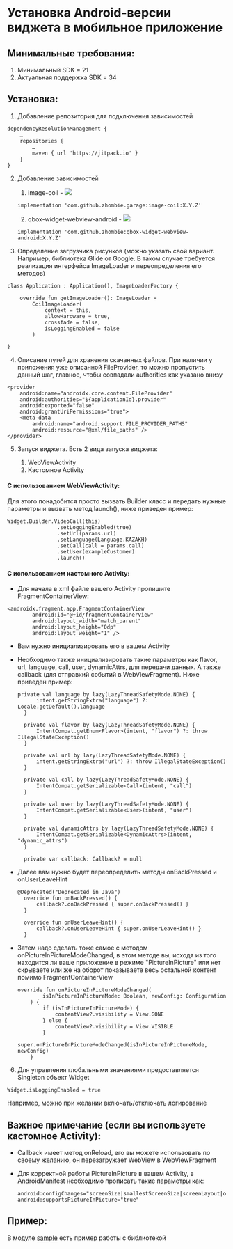 # Установка Android-версии виджета в мобильное приложение

## Минимальные требования:
1)	Минимальный SDK = 21
2)	Актуальная поддержка SDK = 34

## Установка:

1)	Добавление репозитория для подключения зависимостей

```
dependencyResolutionManagement {
    …
    repositories {
        …
        maven { url 'https://jitpack.io' }
    }
}
```

2)	Добавление зависимостей

    1) image-coil - [![](https://jitpack.io/v/zhombie/garage.svg)](https://jitpack.io/#zhombie/garage)

    ```
    implementation 'com.github.zhombie.garage:image-coil:X.Y.Z'
    ```

    2) qbox-widget-webview-android - [![](https://jitpack.io/v/zhombie/qbox-widget-webview-android.svg)](https://jitpack.io/#zhombie/qbox-widget-webview-android)
    
    ```
    implementation 'com.github.zhombie:qbox-widget-webview-android:X.Y.Z'
    ```

3)	Определение загрузчика рисунков (можно указать свой вариант. Например, библиотека Glide от Google. В таком случае требуется реализация интерфейса ImageLoader и переопределения его методов)

```
class Application : Application(), ImageLoaderFactory {

    override fun getImageLoader(): ImageLoader =
        CoilImageLoader(
            context = this,
            allowHardware = true,
            crossfade = false,
            isLoggingEnabled = false
        )

}
```

4)	Описание путей для хранения скачанных файлов. При наличии у приложения уже описанной FileProvider, то можно пропустить данный шаг, главное, чтобы совпадали authorities как указано внизу

```
<provider
    android:name="androidx.core.content.FileProvider"
    android:authorities="${applicationId}.provider"
    android:exported="false"
    android:grantUriPermissions="true">
    <meta-data
        android:name="android.support.FILE_PROVIDER_PATHS"
        android:resource="@xml/file_paths" />
</provider>
```

5)	Запуск виджета. Есть 2 вида запуска виджета:

    1) WebViewActivity
    2) Кастомное Activity

#### С использованием WebViewActivity:

Для этого понадобится просто вызвать Builder класс и передать нужные параметры и вызвать метод launch(), ниже приведен пример:

```
Widget.Builder.VideoCall(this)
                .setLoggingEnabled(true)
                .setUrl(params.url)
                .setLanguage(Language.KAZAKH)
                .setCall(call = params.call)
                .setUser(exampleCustomer)
                .launch()
```

#### С использованием кастомного Activity:

* Для начала в xml файле вашего Activity пропишите FragmentContainerView:

```
<androidx.fragment.app.FragmentContainerView
        android:id="@+id/fragmentContainerView"
        android:layout_width="match_parent"
        android:layout_height="0dp"
        android:layout_weight="1" />
```

* Вам нужно инициализировать его в вашем Activity
* Необходимо также инициализировать такие параметры как flavor, url, language, call, user, dynamicAttrs, для передачи данных. А также callback (для отправкий событий в WebViewFragment). Ниже приведен пример:

  ```
  private val language by lazy(LazyThreadSafetyMode.NONE) {
        intent.getStringExtra("language") ?: Locale.getDefault().language
    }

    private val flavor by lazy(LazyThreadSafetyMode.NONE) {
        IntentCompat.getEnum<Flavor>(intent, "flavor") ?: throw IllegalStateException()
    }

    private val url by lazy(LazyThreadSafetyMode.NONE) {
        intent.getStringExtra("url") ?: throw IllegalStateException()
    }

    private val call by lazy(LazyThreadSafetyMode.NONE) {
        IntentCompat.getSerializable<Call>(intent, "call")
    }

    private val user by lazy(LazyThreadSafetyMode.NONE) {
        IntentCompat.getSerializable<User>(intent, "user")
    }

    private val dynamicAttrs by lazy(LazyThreadSafetyMode.NONE) {
        IntentCompat.getSerializable<DynamicAttrs>(intent, "dynamic_attrs")
    }

    private var callback: Callback? = null
  ```

* Далее вам нужно будет переопределить методы onBackPressed и onUserLeaveHint

  ```
  @Deprecated("Deprecated in Java")
    override fun onBackPressed() {
        callback?.onBackPressed { super.onBackPressed() }
    }

    override fun onUserLeaveHint() {
        callback?.onUserLeaveHint { super.onUserLeaveHint() }
    }
  ```

* Затем надо сделать тоже самое с методом onPictureInPictureModeChanged, в этом методе вы, исходя из того находится ли ваше приложение в режиме "PictureInPicture" или нет скрываете или же на оборот показываете весь остальной контент помимо FragmentContainerView

  ```
  override fun onPictureInPictureModeChanged(
          isInPictureInPictureMode: Boolean, newConfig: Configuration
      ) {
          if (isInPictureInPictureMode) {
              contentView?.visibility = View.GONE
          } else {
              contentView?.visibility = View.VISIBLE
          }
          super.onPictureInPictureModeChanged(isInPictureInPictureMode, newConfig)
      }
  ```

6)	Для управления глобальными значениями предоставляется Singleton объект Widget

```
Widget.isLoggingEnabled = true
```

Например, можно при желании включать/отключать логирование

## Важное примечание (если вы используете кастомное Activity):

* Callback имеет метод onReload, его вы можете использовать по своему желанию, он перезагружает WebView в WebViewFragment
* Для корректной работы PictureInPicture в вашем Activity, в AndroidManifest необходимо прописать такие параметры как:

  ```
  android:configChanges="screenSize|smallestScreenSize|screenLayout|orientation"
  android:supportsPictureInPicture="true"
  ```

## Пример:

В модуле [sample](sample) есть пример работы с библиотекой
